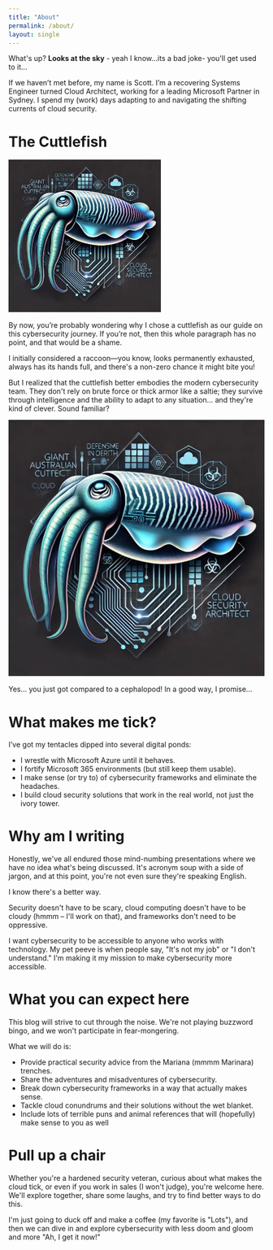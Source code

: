 ```yaml
---
title: "About"
permalink: /about/
layout: single
---
```




What's up? **Looks at the sky** - yeah I know...its a bad joke- you'll get used to it...

If we haven’t met before, my name is Scott. I’m a recovering Systems Engineer turned Cloud Architect, working for a leading Microsoft Partner in Sydney. I spend my (work) days adapting to and navigating the shifting currents of cloud security.​

# The Cuttlefish

<img src="/assets/images/Cuttlefish.jpg" alt="The Cuttlefish" width="300">

By now, you’re probably wondering why I chose a cuttlefish as our guide on this cybersecurity journey. If you’re not, then this whole paragraph has no point, and that would be a shame.​

I initially considered a raccoon—you know, looks permanently exhausted, always has its hands full, and there's a non-zero chance it might bite you!​

But I realized that the cuttlefish better embodies the modern cybersecurity team. They don't rely on brute force or thick armor like a saltie; they survive through intelligence and the ability to adapt to any situation… and they're kind of clever. Sound familiar?​

![Image](/assets/images/Cuttlefish.jpg)

Yes… you just got compared to a cephalopod! In a good way, I promise…​

# What makes me tick?

I’ve got my tentacles dipped into several digital ponds:​
- I wrestle with Microsoft Azure until it behaves.
- I fortify Microsoft 365 environments (but still keep them usable).
- I make sense (or try to) of cybersecurity frameworks and eliminate the headaches.
- I build cloud security solutions that work in the real world, not just the ivory tower.

# Why am I writing

Honestly, we've all endured those mind-numbing presentations where we have no idea what's being discussed. It's acronym soup with a side of jargon, and at this point, you're not even sure they're speaking English.​

I know there's a better way.​

Security doesn't have to be scary, cloud computing doesn't have to be cloudy (hmmm – I'll work on that), and frameworks don't need to be oppressive.​

I want cybersecurity to be accessible to anyone who works with technology. My pet peeve is when people say, "It's not my job" or "I don't understand." I'm making it my mission to make cybersecurity more accessible.​

# What you can expect here

This blog will strive to cut through the noise. We're not playing buzzword bingo, and we won't participate in fear-mongering.​

What we will do is:​
- Provide practical security advice from the Mariana (mmmm Marinara) trenches.
- Share the adventures and misadventures of cybersecurity.
- Break down cybersecurity frameworks in a way that actually makes sense.
- Tackle cloud conundrums and their solutions without the wet blanket.
- Include lots of terrible puns and animal references that will (hopefully) make sense to you as well

# Pull up a chair

Whether you're a hardened security veteran, curious about what makes the cloud tick, or even if you work in sales (I won't judge), you're welcome here. We'll explore together, share some laughs, and try to find better ways to do this.​

I'm just going to duck off and make a coffee (my favorite is "Lots"), and then we can dive in and explore cybersecurity with less doom and gloom and more "Ah, I get it now!"​